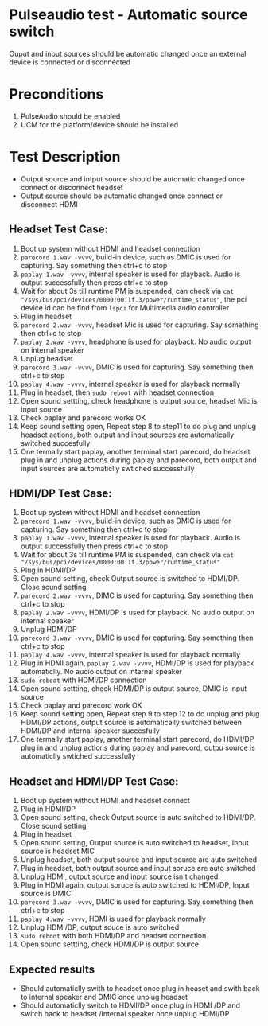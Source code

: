 # Pulseaudio test - Automatic source switch
Ouput and input sources should be automatic changed once an external device is connected or disconnected

# Preconditions
1. PulseAudio should be enabled
2. UCM for the platform/device should be installed

# Test Description
* Output source and intput source should be automatic changed once connect or disconnect headset
* Output source should be automatic changed once connect or disconnect HDMI

## Headset Test Case:
1. Boot up system without HDMI and headset connection
2. `parecord 1.wav -vvvv`, build-in device, such as DMIC is used for capturing. Say something then ctrl+c to stop
3. `paplay 1.wav -vvvv`, internal speaker is used for playback. Audio is output successfully then press ctrl+c to stop
4. Wait for about 3s till runtime PM is suspended, can check via `cat "/sys/bus/pci/devices/0000:00:1f.3/power/runtime_status"`, the pci device id can be find from `lspci` for Multimedia audio controller
5. Plug in headset
6. `parecord 2.wav -vvvv`, headset Mic is used for capturing. Say something then ctrl+c to stop
7. `paplay 2.wav -vvvv`, headphone is used for playback. No audio output on internal speaker
8. Unplug headset
9. `parecord 3.wav -vvvv`, DMIC is used for capturing. Say something then ctrl+c to stop
10. `paplay 4.wav -vvvv`, internal speaker is used for playback normally
11. Plug in headset, then `sudo reboot` with headset connection
12. Open sound settting, check headphone is output source, headset Mic is input source
13. Check paplay and parecord works OK
14. Keep sound setting open, Repeat step 8 to step11 to do plug and unplug headset actions, both output and input sources are automatically switched succesfully
15. One termally start paplay, another terminal start parecord, do headset plug in and unplug actions during paplay and parecord, both output and input sources are automaticlly swtiched successfully

## HDMI/DP Test Case:
1. Boot up system without HDMI and headset connection
2. `parecord 1.wav -vvvv`, build-in device, such as DMIC is used for capturing. Say something then ctrl+c to stop
3. `paplay 1.wav -vvvv`, internal speaker is used for playback. Audio is output successfully then press ctrl+c to stop
4. Wait for about 3s till runtime PM is suspended, can check via `cat "/sys/bus/pci/devices/0000:00:1f.3/power/runtime_status"`
5. Plug in HDMI/DP
6. Open sound setting, check Output source is switched to HDMI/DP. Close sound setting
7. `parecord 2.wav -vvvv`, DIMC is used for capturing. Say something then ctrl+c to stop
8. `paplay 2.wav -vvvv`, HDMI/DP is used for playback. No audio output on internal speaker
9. Unplug HDMI/DP
10. `parecord 3.wav -vvvv`, DMIC is used for capturing. Say something then ctrl+c to stop
11. `paplay 4.wav -vvvv`, internal speaker is used for playback normally
12. Plug in HDMI again, `paplay 2.wav -vvvv`, HDMI/DP is used for playback automaticlly. No audio output on internal speaker
13. `sudo reboot` with HDMI/DP connection
14. Open sound settting, check HDMI/DP is output source, DMIC is input source
15. Check paplay and parecord work OK
16. Keep sound setting open, Repeat step 9 to step 12 to do unplug and plug HDMI/DP actions, output source is automatically switched between HDMI/DP and internal speaker succesfully
17. One termally start paplay, another terminal start parecord, do HDMI/DP plug in and unplug actions during paplay and parecord, outpu source is automaticlly swtiched successfully

## Headset and HDMI/DP Test Case:
1. Boot up system without HDMI and headset connect
2. Plug in HDMI/DP
3. Open sound setting, check Output source is auto switched to HDMI/DP. Close sound setting
4. Plug in headset
5. Open sound setting, Output source is auto switched to headset, Input source is headset MIC
6. Unplug headset, both output source and input source are auto switched
7. Plug in headset, both output source and input soruce are auto switched
8. Unplug HDMI, output source and input source isn't changed.
9. Plug in HDMI again, output soruce is auto switched to HDMI/DP, Input source is DMIC
10. `parecord 3.wav -vvvv`, DMIC is used for capturing. Say something then ctrl+c to stop
11. `paplay 4.wav -vvvv`, HDMI is used for playback normally
12. Unplug HDMI/DP, output souce is auto switched
13. `sudo reboot` with both  HDMI/DP and headset connection
14. Open sound settting, check HDMI/DP is output source

## Expected results
* Should automaticlly swith to headset once plug in heaset and swith back to internal speaker and DMIC once unplug headset
* Should automaticlly switch to HDMI/DP once plug in HDMI /DP and switch back to headset /internal speaker once unplug HDMI/DP

